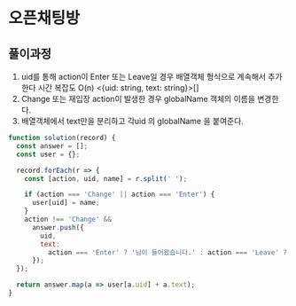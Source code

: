 # 오픈채팅방

## 풀이과정

1. uid를 통해 action이 Enter 또는 Leave일 경우 배열객체 형식으로 계속해서 추가한다 시간 복잡도 O(n) <{uid: string, text: string}>[]
2. Change 또는 재입장 action이 발생한 경우 globalName 객체의 이름을 변경한다.
3. 배열객체에서 text만을 분리하고 각uid 의 globalName 을 붙여준다.

```javascript
function solution(record) {
  const answer = [];
  const user = {};

  record.forEach(r => {
    const [action, uid, name] = r.split(' ');

    if (action === 'Change' || action === 'Enter') {
      user[uid] = name;
    }
    action !== 'Change' &&
      answer.push({
        uid,
        text:
          action === 'Enter' ? '님이 들어왔습니다.' : action === 'Leave' ? '님이 나갔습니다.' : '',
      });
  });

  return answer.map(a => user[a.uid] + a.text);
}
```
